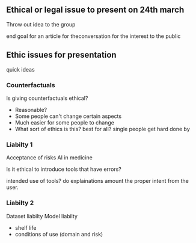 ## Ethical or legal issue to present on 24th march
Throw out idea to the group

end goal for an article for theconversation for the interest to the public


## Ethic issues for presentation
quick ideas
### Counterfactuals
Is giving counterfactuals ethical? 
 - Reasonable?
 - Some people can't change certain aspects
 - Much easier for some people to change
 - What sort of ethics is this? best for all? single people get hard done by

	

### Liabilty 1
Acceptance of risks AI in medicine

Is it ethical to introduce tools that have errors?

intended use of tools? do explainations amount the proper intent from the user.


### Liabilty 2
Dataset liabilty
Model liabilty 
 - shelf life
 - conditions of use (domain and risk)

